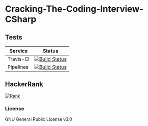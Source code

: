 # Cracking-The-Coding-Interview-CSharp 

## Tests

| Service   | Status |
|-----------|--------|
| Travis-CI | [![Build Status](https://travis-ci.com/TVilaboa/Cracking-The-Coding-Interview-CSharp.svg?branch=master)](https://travis-ci.com/TVilaboa/Cracking-The-Coding-Interview-CSharp)
| Pipelines | [![Build Status](https://dev.azure.com/TLVilaboa/Cracking%20The%20Coding%20Interview%20CSharp/_apis/build/status/TVilaboa.Cracking-The-Coding-Interview-CSharp)](https://dev.azure.com/TLVilaboa/Cracking%20The%20Coding%20Interview%20CSharp/_build/latest?definitionId=1)

## HackerRank

[![Rank](https://img.shields.io/badge/rank-733773-green.svg)](https://www.hackerrank.com/tvilaboa?hr_r=1)

### License ###

GNU General Public License v3.0

